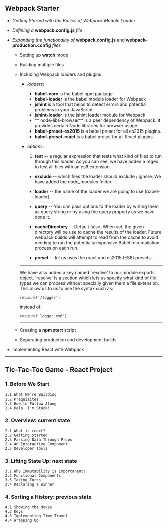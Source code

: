 ## Webpack Starter
- *Getting Started with the Basics of Webpack Module Loader*

- *Defining a* **webpack.config.js** *file*

- *Expanding the functionality of* **webpack.config.js** and **webpack-production.config** *files*

  - Setting up **watch** mode

  - Building multiple files

  - Including Webpack loaders and plugins
    - *loaders*:
      - **babel-core** is the babel npm package
      - **babel-loader** is the babel module loader for Webpack
      - **jshint** is a tool that helps to detect errors and potential problems in your JavaScript
      - **jshint-loader** is the jshint loader module for Webpack
      - ** node-libs-browser** is a peer dependency of Webpack. It provides certain Node libraries for browser usage.
      - **babel-preset-es2015** is a babel preset for all es2015 plugins.
      - **babel-preset-react** is a babel preset for all React plugins.

    - *options*:
        1. **test** -- a regular expression that tests what kind of files to run through this loader. As you can see, we have added a regex to test all files with an es6 extension.

        - **exclude** -- which files the loader should exclude / ignore. We have added the node_modules folder.

        - **loader** -- the name of the loader we are going to use (babel-loader)

        - **query** -- You can pass options to the loader by writing them as query string or by using the query property as we have done it.

        - **cacheDirectory** -- Default false. When set, the given directory will be use to cache the results of the loader. Future webpack builds will attempt to read from the cache to avoid needing to run the potentially expensive Babel recompilation process on each run.

        - **preset** -- let us uses the react and es2015 (ES6) presets
    ***
    We have also added a key named 'resolve' to our module exports object. 'resolve' is a section which lets us specify what kind of file types we can process without specially given them a file extension. This allow us to us to use the syntax such as:

    ```
    require('/logger')
    ```
    instead of:
    ```
    require('logger.es6')
    ```
    ***
  - Creating a **npm start** script

  - Separating production and development builds

- Implementing React with Webpack
***
## Tic-Tac-Toe Game - React Project

### 1. Before We Start
	1.1 What We're Building
	1.2 Prequisites
	1.3 How to Follow Along
	1.4 Help, I'm Stuck!
	
### 2. Overview: current state
	2.1 What is react?
	2.2 Getting Started
	2.3 Passing Data Through Props
	2.4 An Interactive Component
	2.5 Developer Tools
	
### 3. Lifting State Up: next state
	3.1 Why Immutability is Importanent?
	3.2 Functional Components
	3.3 Taking Turns
	3.4 Declaring a Winner
	
### 4. Sorting a History: previous state
	4.1 Showing the Moves
	4.2 Keys
	4.3 Implementing Time Travel
	4.4 Wrapping Up
	